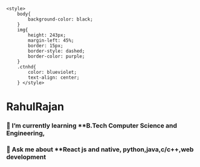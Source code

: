<!DOCTYPE html>
<html lang="en">
<head>
    <meta charset="UTF-8">
    <meta name="viewport" content="width=device-width, initial-scale=1.0">
  
    <style>
        body{
            background-color: black;
        }
        img{
            height: 243px;
            margin-left: 45%;
            border: 15px;
            border-style: dashed;
            border-color: purple;
        }
        .ctnhd{
            color: blueviolet;
            text-align: center;
        } </style>
</head>
<body>
<!--     <img src="propg.png" alt=""> -->
    <h1 color=blueviolet >RahulRajan</h1>
    <h3 >🌱 I’m currently learning **B.Tech Computer Science and Engineering,</h3>
    <h3 >💬 Ask me about **React js and native, python,java,c/c++,web development</h3>
</body>
</html>
